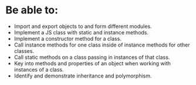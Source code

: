 # Be able to:
- Import and export objects to and form different modules.
- Implement a JS class with static and instance methods.
- Implement a constructor method for a class.
- Call instance methods for one class inside of instance methods for other classes.
- Call static methods on a class passing in instances of that class.
- Key into methods and properties of an object when working with instances of a class.
- Identify and demonstrate inheritance and polymorphism.
